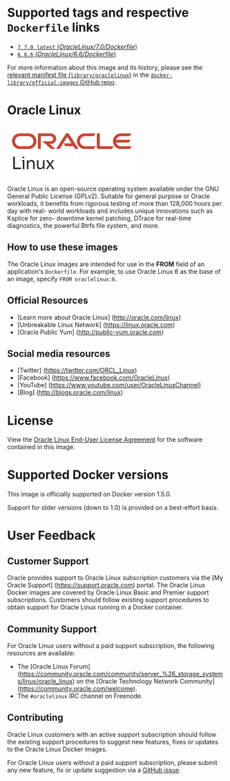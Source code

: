 # Supported tags and respective `Dockerfile` links

- [`7`, `7.0`, `latest` (*OracleLinux/7.0/Dockerfile*)](https://github.com/oracle/docker/blob/350a858aee60e763a69fd67c1eebeea434de2e2f/OracleLinux/7.0/Dockerfile)
- [`6`, `6.6` (*OracleLinux/6.6/Dockerfile*)](https://github.com/oracle/docker/blob/350a858aee60e763a69fd67c1eebeea434de2e2f/OracleLinux/6.6/Dockerfile)

For more information about this image and its history, please see the [relevant
manifest file
(`library/oraclelinux`)](https://github.com/docker-library/official-images/blob/master/library/oraclelinux)
in the [`docker-library/official-images` GitHub
repo](https://github.com/docker-library/official-images).

# Oracle Linux

![logo](https://raw.githubusercontent.com/docker-library/docs/master/oraclelinux/logo.png)

Oracle Linux is an open-source operating system available under the GNU General
Public License (GPLv2). Suitable for general purpose or Oracle workloads, it
benefits from rigorous testing of more than 128,000 hours per day with real-
world workloads and includes unique innovations such as Ksplice for zero-
downtime kernel patching, DTrace for real-time diagnostics, the powerful Btrfs
file system, and more.

## How to use these images

The Oracle Linux images are intended for use in the **FROM** field of an
application's `Dockerfile`. For example, to use Oracle Linux 6 as the
base of an image, specify `FROM oraclelinux:6`.

## Official Resources

* [Learn more about Oracle Linux] (http://oracle.com/linux)
* [Unbreakable Linux Network] (https://linux.oracle.com)
* [Oracle Public Yum] (http://public-yum.oracle.com)

## Social media resources

* [Twitter] (https://twitter.com/ORCL_Linux)
* [Facebook] (https://www.facebook.com/OracleLinux)
* [YouTube] (https://www.youtube.com/user/OracleLinuxChannel)
* [Blog] (http://blogs.oracle.com/linux)

# License

View the [Oracle Linux End-User License Agreement](https://oss.oracle.com/ol6/EULA)
for the software contained in this image.

# Supported Docker versions

This image is officially supported on Docker version 1.5.0.

Support for older versions (down to 1.0) is provided on a best-effort basis.

# User Feedback

## Customer Support

Oracle provides support to Oracle Linux subscription customers via the
[My Oracle Support] (https://support.oracle.com) portal. The Oracle Linux
Docker images are covered by Oracle Linux Basic and Premier support
subscriptions. Customers should follow existing support procedures to obtain
support for Oracle Linux running in a Docker container.

## Community Support

For Oracle Linux users without a paid support subscription, the following resources
are available:

* The [Oracle Linux Forum] (https://community.oracle.com/community/server_%26_storage_systems/linux/oracle_linux) on the [Oracle Technology Network Community] (https://community.oracle.com/welcome).
* The `#oraclelinux` IRC channel on Freenode.

## Contributing

Oracle Linux customers with an active support subscription should follow the
existing support procedures to suggest new features, fixes or updates to the
Oracle Linux Docker images.

For Oracle Linux users without a paid support subscription, please submit
any new feature, fix or update suggestion via a
[GitHub issue](https://github.com/oracle/docker-images/issues).
